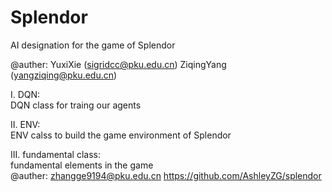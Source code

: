 # Splendor
AI designation for the game of Splendor

@auther: YuxiXie (sigridcc@pku.edu.cn)
         ZiqingYang (yangziqing@pku.edu.cn)



  I. DQN:     
      DQN class for traing our agents
  
  II. ENV:     
      ENV calss to build the game environment of Splendor
  
  III. fundamental class:   
      fundamental elements in the game    
       @auther: zhangge9194@pku.edu.cn   https://github.com/AshleyZG/splendor
